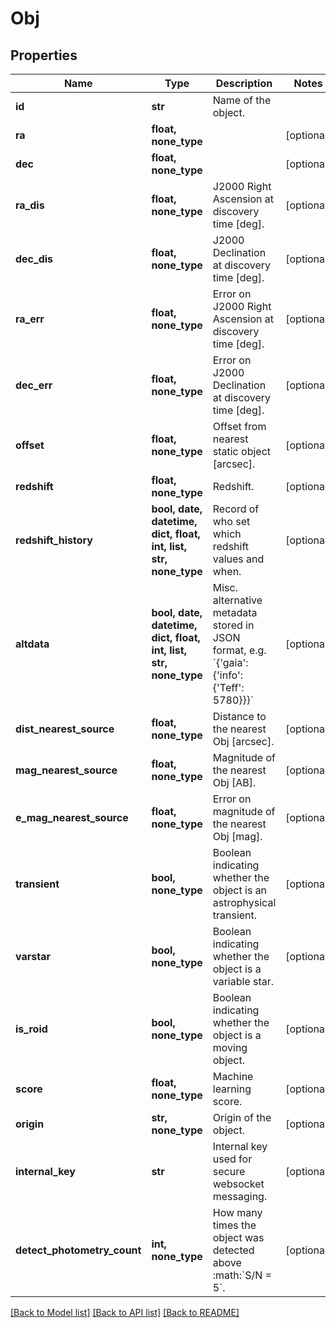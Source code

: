# Obj

## Properties
Name | Type | Description | Notes
------------ | ------------- | ------------- | -------------
**id** | **str** | Name of the object. | 
**ra** | **float, none_type** |  | [optional] 
**dec** | **float, none_type** |  | [optional] 
**ra_dis** | **float, none_type** | J2000 Right Ascension at discovery time [deg]. | [optional] 
**dec_dis** | **float, none_type** | J2000 Declination at discovery time [deg]. | [optional] 
**ra_err** | **float, none_type** | Error on J2000 Right Ascension at discovery time [deg]. | [optional] 
**dec_err** | **float, none_type** | Error on J2000 Declination at discovery time [deg]. | [optional] 
**offset** | **float, none_type** | Offset from nearest static object [arcsec]. | [optional] 
**redshift** | **float, none_type** | Redshift. | [optional] 
**redshift_history** | **bool, date, datetime, dict, float, int, list, str, none_type** | Record of who set which redshift values and when. | [optional] 
**altdata** | **bool, date, datetime, dict, float, int, list, str, none_type** | Misc. alternative metadata stored in JSON format, e.g. &#x60;{&#39;gaia&#39;: {&#39;info&#39;: {&#39;Teff&#39;: 5780}}}&#x60; | [optional] 
**dist_nearest_source** | **float, none_type** | Distance to the nearest Obj [arcsec]. | [optional] 
**mag_nearest_source** | **float, none_type** | Magnitude of the nearest Obj [AB]. | [optional] 
**e_mag_nearest_source** | **float, none_type** | Error on magnitude of the nearest Obj [mag]. | [optional] 
**transient** | **bool, none_type** | Boolean indicating whether the object is an astrophysical transient. | [optional] 
**varstar** | **bool, none_type** | Boolean indicating whether the object is a variable star. | [optional] 
**is_roid** | **bool, none_type** | Boolean indicating whether the object is a moving object. | [optional] 
**score** | **float, none_type** | Machine learning score. | [optional] 
**origin** | **str, none_type** | Origin of the object. | [optional] 
**internal_key** | **str** | Internal key used for secure websocket messaging. | [optional] 
**detect_photometry_count** | **int, none_type** | How many times the object was detected above :math:&#x60;S/N &#x3D; 5&#x60;. | [optional] 

[[Back to Model list]](../README.md#documentation-for-models) [[Back to API list]](../README.md#documentation-for-api-endpoints) [[Back to README]](../README.md)


